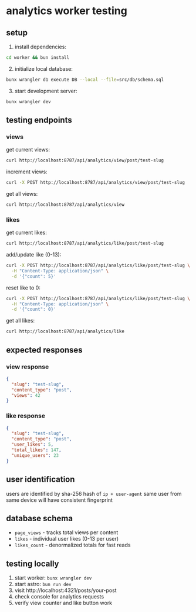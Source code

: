 # analytics worker testing

## setup

1. install dependencies:
```bash
cd worker && bun install
```

2. initialize local database:
```bash
bunx wrangler d1 execute DB --local --file=src/db/schema.sql
```

3. start development server:
```bash
bunx wrangler dev
```

## testing endpoints

### views

get current views:
```bash
curl http://localhost:8787/api/analytics/view/post/test-slug
```

increment views:
```bash
curl -X POST http://localhost:8787/api/analytics/view/post/test-slug
```

get all views:
```bash
curl http://localhost:8787/api/analytics/view
```

### likes

get current likes:
```bash
curl http://localhost:8787/api/analytics/like/post/test-slug
```

add/update like (0-13):
```bash
curl -X POST http://localhost:8787/api/analytics/like/post/test-slug \
  -H "Content-Type: application/json" \
  -d '{"count": 5}'
```

reset like to 0:
```bash
curl -X POST http://localhost:8787/api/analytics/like/post/test-slug \
  -H "Content-Type: application/json" \
  -d '{"count": 0}'
```

get all likes:
```bash
curl http://localhost:8787/api/analytics/like
```

## expected responses

### view response
```json
{
  "slug": "test-slug",
  "content_type": "post",
  "views": 42
}
```

### like response
```json
{
  "slug": "test-slug",
  "content_type": "post",
  "user_likes": 5,
  "total_likes": 147,
  "unique_users": 23
}
```

## user identification

users are identified by sha-256 hash of `ip + user-agent`
same user from same device will have consistent fingerprint

## database schema

- `page_views` - tracks total views per content
- `likes` - individual user likes (0-13 per user)
- `likes_count` - denormalized totals for fast reads

## testing locally

1. start worker: `bunx wrangler dev`
2. start astro: `bun run dev`
3. visit http://localhost:4321/posts/your-post
4. check console for analytics requests
5. verify view counter and like button work

